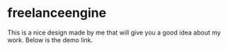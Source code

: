 # freelanceengine
This is a nice design made by me that will give you a good idea about my work. Below is the demo link.
